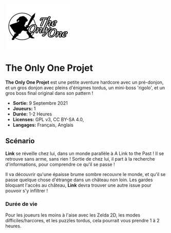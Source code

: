 ![Logo](data/logos/logo.png)

# The Only One Projet

**The Only One Projet** est une petite aventure hardcore avec un pré-donjon, et un gros donjon avec pleins d'énigmes tordus, un mini-boss 'rigolo', et un gros boss final original dans son pattern !
- **Sortie:** 9 Septembre 2021
- **Joueurs:** 1
- **Durée:** 1-2 Heures
- **Licenses:** GPL v3, CC BY-SA 4.0, 
- **Langages:** Français, Anglais

## Scénario

**Link** se réveille chez lui, dans un monde parallèle à A Link to the Past !
Il se retrouve sans arme, sans rien ! Sortie de chez lui, il part à la recherche d'informations, pour comprendre ce qu'il se passe !

Il va découvrir qu'une épaisse brume sombre recouvre le monde, et qu'il se passe quelque chose d'étrange dans un château non loin.
Les gardes bloquant l'accès au château, **Link** devra trouver une autre issue pour pouvoir s'y infiltrer !

### Durée de vie

Pour les joueurs les moins à l'aise avec les Zelda 2D, les modes difficiles/harcores, et les puzzles tordus, cela pourrait vous prendre 1 à 2 heures.